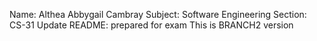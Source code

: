 Name: Althea Abbygail Cambray
Subject: Software Engineering
Section: CS-31
Update README: prepared for exam
This is BRANCH2 version
